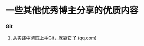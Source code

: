 # 一些其他优秀博主分享的优质内容

### Git

1. [从实践中彻底上手Git，就靠它了 (qq.com)](https://mp.weixin.qq.com/s/sp1YUQ2vnQaIGH4tO3j1Vw)

